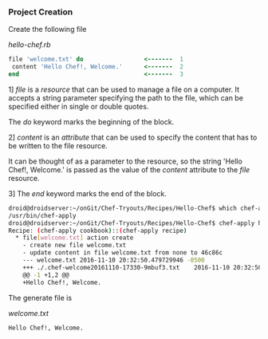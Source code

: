 ### Project Creation

Create the following file

*hello-chef.rb*

```ruby
file 'welcome.txt' do                 <-------  1
 content 'Hello Chef!, Welcome.'      <-------  2
end                                   <-------  3
```

1] *file* is a *resource* that can be used to manage a file on a computer. 
It accepts a string parameter specifying the path to the file, which can be specified either in single or double quotes.

The *do* keyword marks the beginning of the block.

2] *content* is an *attribute* that can be used to specify the content that has to be written to the file resource. 

It can be thought of as a parameter to the resource, 
so the string 'Hello Chef!, Welcome.' is passed as the value of the *content* attribute to the *file* resource.

3] The *end* keyword marks the end of the block.


```sh
droid@droidserver:~/onGit/Chef-Tryouts/Recipes/Hello-Chef$ which chef-apply
/usr/bin/chef-apply
droid@droidserver:~/onGit/Chef-Tryouts/Recipes/Hello-Chef$ chef-apply hello-chef.rb 
Recipe: (chef-apply cookbook)::(chef-apply recipe)
  * file[welcome.txt] action create
    - create new file welcome.txt
    - update content in file welcome.txt from none to 46c86c
    --- welcome.txt	2016-11-10 20:32:50.479729946 -0500
    +++ ./.chef-welcome20161110-17330-9mbuf3.txt	2016-11-10 20:32:50.479729946 -0500
    @@ -1 +1,2 @@
    +Hello Chef!, Welcome.
```

The generate file is

*welcome.txt*

```
Hello Chef!, Welcome.
```
